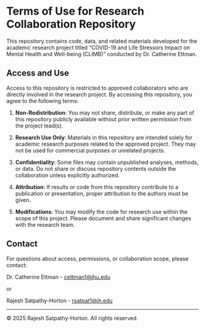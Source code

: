 # Terms of Use for Research Collaboration Repository

This repository contains code, data, and related materials developed for the academic research project titled “COVID-19 and Life Stressors Impact on Mental Health and Well-being (CLIMB)” conducted by Dr. Catherine Ettman.

## Access and Use

Access to this repository is restricted to approved collaborators who are directly involved in the research project. By accessing this repository, you agree to the following terms:

1. **Non-Redistribution**: You may not share, distribute, or make any part of this repository publicly available without prior written permission from the project lead(s).

2. **Research Use Only**: Materials in this repository are intended solely for academic research purposes related to the approved project. They may not be used for commercial purposes or unrelated projects.

3. **Confidentiality**: Some files may contain unpublished analyses, methods, or data. Do not share or discuss repository contents outside the collaboration unless explicitly authorized.

4. **Attribution**: If results or code from this repository contribute to a publication or presentation, proper attribution to the authors must be given.

5. **Modifications**: You may modify the code for research use within the scope of this project. Please document and share significant changes with the research team.

## Contact

For questions about access, permissions, or collaboration scope, please contact:

Dr. Catherine Ettman - cettman1@jhu.edu

or

Rajesh Satpathy-Horton - rsatpat1@jh.edu

---

© 2025 Rajesh Satpathy-Horton. All rights reserved.
